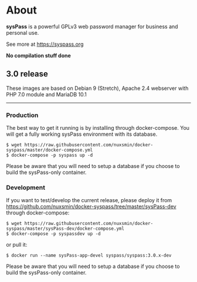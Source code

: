 # About

**sysPass** is a powerful GPLv3 web password manager for business and personal use.

See more at https://syspass.org

**No compilation stuff done**

## 3.0 release

These images are based on Debian 9 (Stretch), Apache 2.4 webserver with PHP 7.0 module and MariaDB 10.1

---

### Production

The best way to get it running is by installing through docker-compose. You will get a fully working sysPass environment with its database.

```
$ wget https://raw.githubusercontent.com/nuxsmin/docker-syspass/master/docker-compose.yml
$ docker-compose -p syspass up -d
```

Please be aware that you will need to setup a database if you choose to build the sysPass-only container.

### Development

If you want to test/develop the current release, please deploy it from https://github.com/nuxsmin/docker-syspass/tree/master/sysPass-dev through docker-compose:

```
$ wget https://raw.githubusercontent.com/nuxsmin/docker-syspass/master/sysPass-dev/docker-compose.yml
$ docker-compose -p syspassdev up -d
```

or pull it:

```
$ docker run --name sysPass-app-devel syspass/syspass:3.0.x-dev
```

Please be aware that you will need to setup a database if you choose to build the sysPass-only container.
